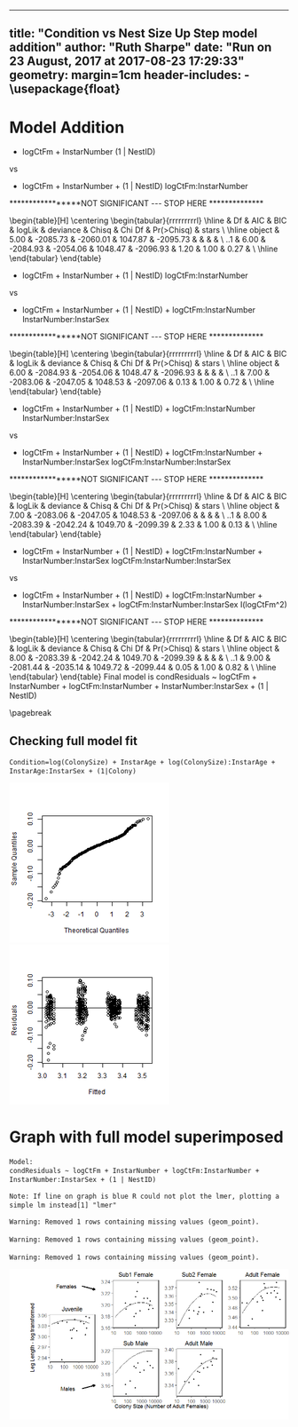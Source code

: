 


---
title: "Condition vs Nest Size Up Step model addition"
author: "Ruth Sharpe"
date: "Run on 23 August, 2017 at 2017-08-23 17:29:33"
geometry: margin=1cm
header-includes:
    - \usepackage{float}
---



Model Addition
=====================


+ logCtFm + InstarNumber (1 | NestID) 

 vs 

 + logCtFm + InstarNumber + (1 | NestID) logCtFm:InstarNumber

 *****************NOT SIGNIFICANT --- STOP HERE ************** 

\begin{table}[H]
\centering
\begin{tabular}{rrrrrrrrrl}
  \hline
 & Df & AIC & BIC & logLik & deviance & Chisq & Chi Df & Pr($>$Chisq) & stars \\ 
  \hline
object & 5.00 & -2085.73 & -2060.01 & 1047.87 & -2095.73 &  &  &  &  \\ 
  ..1 & 6.00 & -2084.93 & -2054.06 & 1048.47 & -2096.93 & 1.20 & 1.00 & 0.27 &   \\ 
   \hline
\end{tabular}
\end{table}
+ logCtFm + InstarNumber + (1 | NestID) logCtFm:InstarNumber 

 vs 

 + logCtFm + InstarNumber + (1 | NestID) + logCtFm:InstarNumber InstarNumber:InstarSex

 *****************NOT SIGNIFICANT --- STOP HERE ************** 

\begin{table}[H]
\centering
\begin{tabular}{rrrrrrrrrl}
  \hline
 & Df & AIC & BIC & logLik & deviance & Chisq & Chi Df & Pr($>$Chisq) & stars \\ 
  \hline
object & 6.00 & -2084.93 & -2054.06 & 1048.47 & -2096.93 &  &  &  &  \\ 
  ..1 & 7.00 & -2083.06 & -2047.05 & 1048.53 & -2097.06 & 0.13 & 1.00 & 0.72 &   \\ 
   \hline
\end{tabular}
\end{table}
+ logCtFm + InstarNumber + (1 | NestID) + logCtFm:InstarNumber InstarNumber:InstarSex 

 vs 

 + logCtFm + InstarNumber + (1 | NestID) + logCtFm:InstarNumber + InstarNumber:InstarSex logCtFm:InstarNumber:InstarSex

 *****************NOT SIGNIFICANT --- STOP HERE ************** 

\begin{table}[H]
\centering
\begin{tabular}{rrrrrrrrrl}
  \hline
 & Df & AIC & BIC & logLik & deviance & Chisq & Chi Df & Pr($>$Chisq) & stars \\ 
  \hline
object & 7.00 & -2083.06 & -2047.05 & 1048.53 & -2097.06 &  &  &  &  \\ 
  ..1 & 8.00 & -2083.39 & -2042.24 & 1049.70 & -2099.39 & 2.33 & 1.00 & 0.13 &   \\ 
   \hline
\end{tabular}
\end{table}
+ logCtFm + InstarNumber + (1 | NestID) + logCtFm:InstarNumber + InstarNumber:InstarSex logCtFm:InstarNumber:InstarSex 

 vs 

 + logCtFm + InstarNumber + (1 | NestID) + logCtFm:InstarNumber + InstarNumber:InstarSex + logCtFm:InstarNumber:InstarSex I(logCtFm^2)

 *****************NOT SIGNIFICANT --- STOP HERE ************** 

\begin{table}[H]
\centering
\begin{tabular}{rrrrrrrrrl}
  \hline
 & Df & AIC & BIC & logLik & deviance & Chisq & Chi Df & Pr($>$Chisq) & stars \\ 
  \hline
object & 8.00 & -2083.39 & -2042.24 & 1049.70 & -2099.39 &  &  &  &  \\ 
  ..1 & 9.00 & -2081.44 & -2035.14 & 1049.72 & -2099.44 & 0.05 & 1.00 & 0.82 &   \\ 
   \hline
\end{tabular}
\end{table}
Final model is  condResiduals ~ logCtFm + InstarNumber + logCtFm:InstarNumber + InstarNumber:InstarSex + (1 | NestID)

\pagebreak


Checking full model fit
--------------------



```
Condition=log(ColonySize) + InstarAge + log(ColonySize):InstarAge + InstarAge:InstarSex + (1|Colony)
```

![plot of chunk ModelFit](figure/ModelFit-1.png)![plot of chunk ModelFit](figure/ModelFit-2.png)



Graph with full model superimposed
====================
 


```
Model:
condResiduals ~ logCtFm + InstarNumber + logCtFm:InstarNumber + InstarNumber:InstarSex + (1 | NestID)
```

```
Note: If line on graph is blue R could not plot the lmer, plotting a simple lm instead[1] "lmer"
```

```
Warning: Removed 1 rows containing missing values (geom_point).

Warning: Removed 1 rows containing missing values (geom_point).

Warning: Removed 1 rows containing missing values (geom_point).
```

![plot of chunk Graph](figure/Graph-1.png)



